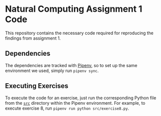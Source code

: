 # Natural Computing Assignment 1 Code

This repository contains the necessary code required for reproducing the findings from assignment 1.

## Dependencies

The dependencies are tracked with [Pipenv](https://github.com/pypa/pipenv), so to set up the same environment we used, simply run `pipenv sync`.

## Executing Exercises

To execute the code for an exercise, just run the corresponding Python file from the [`src`](src/) directory within the Pipenv environment. For example, to execute exercise 8, run `pipenv run python src/exercise8.py`.
